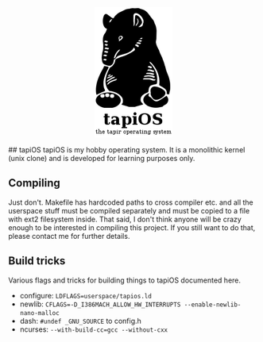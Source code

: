 <p align="center">
  <img src="https://raw.githubusercontent.com/Detegr/tapiOS/master/tapios_logo.png?raw=true" alt="tapiOS logo"/>
</p>
## tapiOS
tapiOS is my hobby operating system. It is a monolithic kernel (unix clone) and is developed for learning purposes only.

## Compiling
Just don't. Makefile has hardcoded paths to cross compiler etc. and all the userspace stuff must be compiled separately and must be copied to a file with ext2 filesystem inside. That said, I don't think anyone will be crazy enough to be interested in compiling this project. If you still want to do that, please contact me for further details.

## Build tricks
Various flags and tricks for building things to tapiOS documented here.

- configure: `LDFLAGS=userspace/tapios.ld`
- newlib: `CFLAGS=-D_I386MACH_ALLOW_HW_INTERRUPTS --enable-newlib-nano-malloc`
- dash: `#undef _GNU_SOURCE` to config.h
- ncurses: `--with-build-cc=gcc --without-cxx`
